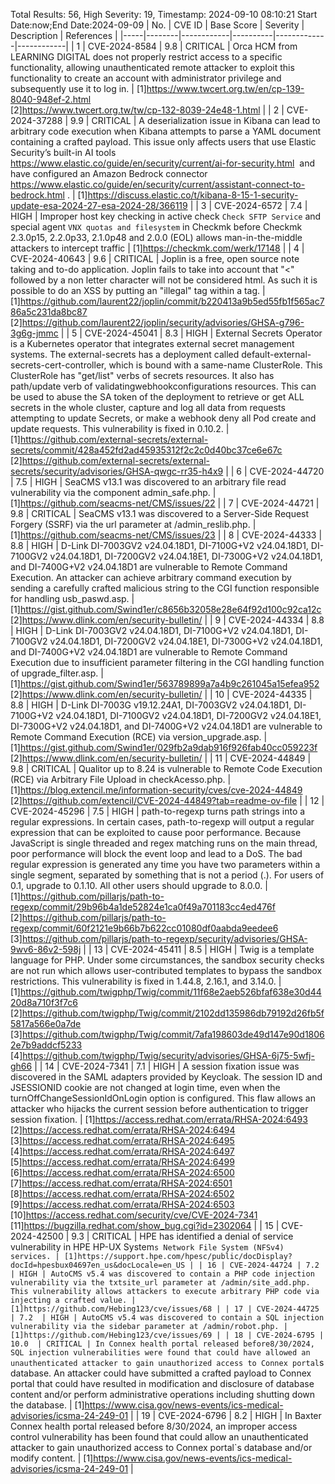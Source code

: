 Total Results: 56, High Severity: 19, Timestamp: 2024-09-10 08:10:21
Start Date:now;End Date:2024-09-09
| No. | CVE ID | Base Score | Severity | Description | References |
|-----|--------|------------|----------|-------------|------------|
| 1 | CVE-2024-8584 | 9.8  | CRITICAL | Orca HCM from LEARNING DIGITAL does not properly restrict access to a specific functionality, allowing unauthenticated remote attacker to exploit this functionality to create an account with administrator privilege and subsequently use it to log in. | [1]https://www.twcert.org.tw/en/cp-139-8040-948ef-2.html<br>[2]https://www.twcert.org.tw/tw/cp-132-8039-24e48-1.html |
| 2 | CVE-2024-37288 | 9.9  | CRITICAL | A deserialization issue in Kibana can lead to arbitrary code execution when Kibana attempts to parse a YAML document containing a crafted payload. This issue only affects users that use  Elastic Security’s built-in AI tools https://www.elastic.co/guide/en/security/current/ai-for-security.html  and have configured an  Amazon Bedrock connector https://www.elastic.co/guide/en/security/current/assistant-connect-to-bedrock.html . | [1]https://discuss.elastic.co/t/kibana-8-15-1-security-update-esa-2024-27-esa-2024-28/366119 |
| 3 | CVE-2024-6572 | 7.4  | HIGH | Improper host key checking in active check `Check SFTP Service` and special agent `VNX quotas and filesystem` in Checkmk before Checkmk 2.3.0p15, 2.2.0p33, 2.1.0p48 and 2.0.0 (EOL) allows man-in-the-middle attackers to intercept traffic | [1]https://checkmk.com/werk/17148 |
| 4 | CVE-2024-40643 | 9.6  | CRITICAL | Joplin is a free, open source note taking and to-do application. Joplin fails to take into account that "<" followed by a non letter character will not be considered html. As such it is possible to do an XSS by putting an "illegal" tag within a tag. | [1]https://github.com/laurent22/joplin/commit/b220413a9b5ed55fb1f565ac786a5c231da8bc87<br>[2]https://github.com/laurent22/joplin/security/advisories/GHSA-g796-3g6g-jmmc |
| 5 | CVE-2024-45041 | 8.3  | HIGH | External Secrets Operator is a Kubernetes operator that integrates external secret management systems. The external-secrets has a deployment called default-external-secrets-cert-controller, which is bound with a same-name ClusterRole. This ClusterRole has "get/list" verbs of secrets resources. It also has path/update verb of validatingwebhookconfigurations resources.  This can be used to abuse the SA token of the deployment to retrieve or get ALL secrets in the whole cluster, capture and log all data from requests attempting to update Secrets, or make a webhook deny all Pod create and update requests. This vulnerability is fixed in 0.10.2. | [1]https://github.com/external-secrets/external-secrets/commit/428a452fd2ad45935312f2c2c0d40bc37ce6e67c<br>[2]https://github.com/external-secrets/external-secrets/security/advisories/GHSA-qwgc-rr35-h4x9 |
| 6 | CVE-2024-44720 | 7.5  | HIGH | SeaCMS v13.1 was discovered to an arbitrary file read vulnerability via the component admin_safe.php. | [1]https://github.com/seacms-net/CMS/issues/22 |
| 7 | CVE-2024-44721 | 9.8  | CRITICAL | SeaCMS v13.1 was discovered to a Server-Side Request Forgery (SSRF) via the url parameter at /admin_reslib.php. | [1]https://github.com/seacms-net/CMS/issues/23 |
| 8 | CVE-2024-44333 | 8.8  | HIGH | D-Link DI-7003GV2 v24.04.18D1, DI-7100G+V2 v24.04.18D1, DI-7100GV2 v24.04.18D1, DI-7200GV2 v24.04.18E1, DI-7300G+V2 v24.04.18D1, and DI-7400G+V2 v24.04.18D1 are vulnerable to Remote Command Execution. An attacker can achieve arbitrary command execution by sending a carefully crafted malicious string to the CGI function responsible for handling usb_paswd.asp. | [1]https://gist.github.com/Swind1er/c8656b32058e28e64f92d100c92ca12c<br>[2]https://www.dlink.com/en/security-bulletin/ |
| 9 | CVE-2024-44334 | 8.8  | HIGH | D-Link DI-7003GV2 v24.04.18D1, DI-7100G+V2 v24.04.18D1, DI-7100GV2 v24.04.18D1, DI-7200GV2 v24.04.18E1, DI-7300G+V2 v24.04.18D1, and DI-7400G+V2 v24.04.18D1 are vulnerable to Remote Command Execution due to insufficient parameter filtering in the CGI handling function of upgrade_filter.asp. | [1]https://gist.github.com/Swind1er/563789899a7a4b9c261045a15efea952<br>[2]https://www.dlink.com/en/security-bulletin/ |
| 10 | CVE-2024-44335 | 8.8  | HIGH | D-Link DI-7003G v19.12.24A1, DI-7003GV2 v24.04.18D1, DI-7100G+V2 v24.04.18D1, DI-7100GV2 v24.04.18D1, DI-7200GV2 v24.04.18E1, DI-7300G+V2 v24.04.18D1, and DI-7400G+V2 v24.04.18D1 are vulnerable to Remote Command Execution (RCE) via version_upgrade.asp. | [1]https://gist.github.com/Swind1er/029fb2a9dab916f926fab40cc059223f<br>[2]https://www.dlink.com/en/security-bulletin/ |
| 11 | CVE-2024-44849 | 9.8  | CRITICAL | Qualitor up to 8.24 is vulnerable to Remote Code Execution (RCE) via Arbitrary File Upload in checkAcesso.php. | [1]https://blog.extencil.me/information-security/cves/cve-2024-44849<br>[2]https://github.com/extencil/CVE-2024-44849?tab=readme-ov-file |
| 12 | CVE-2024-45296 | 7.5  | HIGH | path-to-regexp turns path strings into a regular expressions. In certain cases, path-to-regexp will output a regular expression that can be exploited to cause poor performance. Because JavaScript is single threaded and regex matching runs on the main thread, poor performance will block the event loop and lead to a DoS. The bad regular expression is generated any time you have two parameters within a single segment, separated by something that is not a period (.). For users of 0.1, upgrade to 0.1.10. All other users should upgrade to 8.0.0. | [1]https://github.com/pillarjs/path-to-regexp/commit/29b96b4a1de52824e1ca0f49a701183cc4ed476f<br>[2]https://github.com/pillarjs/path-to-regexp/commit/60f2121e9b66b7b622cc01080df0aabda9eedee6<br>[3]https://github.com/pillarjs/path-to-regexp/security/advisories/GHSA-9wv6-86v2-598j |
| 13 | CVE-2024-45411 | 8.5  | HIGH | Twig is a template language for PHP. Under some circumstances, the sandbox security checks are not run which allows user-contributed templates to bypass the sandbox restrictions. This vulnerability is fixed in 1.44.8, 2.16.1, and 3.14.0. | [1]https://github.com/twigphp/Twig/commit/11f68e2aeb526bfaf638e30d4420d8a710f3f7c6<br>[2]https://github.com/twigphp/Twig/commit/2102dd135986db79192d26fb5f5817a566e0a7de<br>[3]https://github.com/twigphp/Twig/commit/7afa198603de49d147e90d18062e7b9addcf5233<br>[4]https://github.com/twigphp/Twig/security/advisories/GHSA-6j75-5wfj-gh66 |
| 14 | CVE-2024-7341 | 7.1  | HIGH | A session fixation issue was discovered in the SAML adapters provided by Keycloak. The session ID and JSESSIONID cookie are not changed at login time, even when the turnOffChangeSessionIdOnLogin option is configured. This flaw allows an attacker who hijacks the current session before authentication to trigger session fixation. | [1]https://access.redhat.com/errata/RHSA-2024:6493<br>[2]https://access.redhat.com/errata/RHSA-2024:6494<br>[3]https://access.redhat.com/errata/RHSA-2024:6495<br>[4]https://access.redhat.com/errata/RHSA-2024:6497<br>[5]https://access.redhat.com/errata/RHSA-2024:6499<br>[6]https://access.redhat.com/errata/RHSA-2024:6500<br>[7]https://access.redhat.com/errata/RHSA-2024:6501<br>[8]https://access.redhat.com/errata/RHSA-2024:6502<br>[9]https://access.redhat.com/errata/RHSA-2024:6503<br>[10]https://access.redhat.com/security/cve/CVE-2024-7341<br>[11]https://bugzilla.redhat.com/show_bug.cgi?id=2302064 |
| 15 | CVE-2024-42500 | 9.3  | CRITICAL | HPE has identified a denial of service vulnerability in HPE HP-UX System`s Network File System (NFSv4) services. | [1]https://support.hpe.com/hpesc/public/docDisplay?docId=hpesbux04697en_us&docLocale=en_US |
| 16 | CVE-2024-44724 | 7.2  | HIGH | AutoCMS v5.4 was discovered to contain a PHP code injection vulnerability via the txtsite_url parameter at /admin/site_add.php. This vulnerability allows attackers to execute arbitrary PHP code via injecting a crafted value. | [1]https://github.com/Hebing123/cve/issues/68 |
| 17 | CVE-2024-44725 | 7.2  | HIGH | AutoCMS v5.4 was discovered to contain a SQL injection vulnerability via the sidebar parameter at /admin/robot.php. | [1]https://github.com/Hebing123/cve/issues/69 |
| 18 | CVE-2024-6795 | 10.0  | CRITICAL | In Connex health portal released before8/30/2024, SQL injection vulnerabilities were found that could have allowed an unauthenticated attacker to gain unauthorized access to Connex portal`s database. An attacker could have submitted a crafted payload to Connex portal that could have resulted in modification and disclosure of database content and/or perform administrative operations including shutting down the database. | [1]https://www.cisa.gov/news-events/ics-medical-advisories/icsma-24-249-01 |
| 19 | CVE-2024-6796 | 8.2  | HIGH | In Baxter Connex health portal released before 8/30/2024, an improper access control vulnerability has been found that could allow an unauthenticated attacker to gain unauthorized access to Connex portal`s database and/or modify content. | [1]https://www.cisa.gov/news-events/ics-medical-advisories/icsma-24-249-01 |
